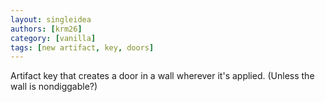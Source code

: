 ```yaml
---
layout: singleidea
authors: [krm26]
category: [vanilla]
tags: [new artifact, key, doors]
---
```

Artifact key that creates a door in a wall wherever it's applied. (Unless the
wall is nondiggable?)
